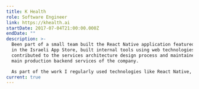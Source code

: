 ```yaml
---
title: K Health
role: Software Engineer
link: https://khealth.ai
startDate: 2017-07-04T21:00:00.000Z
endDate: ""
description: >-
  Been part of a small team built the React Native application featured as top 1
  in the Israeli App Store, built internal tools using web technologies,
  contributed to the services architecture design process and maintained the
  main production backend services of the company.

  As part of the work I regularly used technologies like React Native, React, Redux, Python, Flask, MongoDB, MySQL, Redis, Git, Docker, Google Cloud Platform, Kubernetes, CircleCI, Jenkins, DataDog.
current: true
---
```


